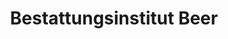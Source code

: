 ---
title: "Bestattungsinstitut Beer"
url: /neuhofen-an-der-ybbs/bestattungsinstitut-beer/
shop: Bestattungen
---